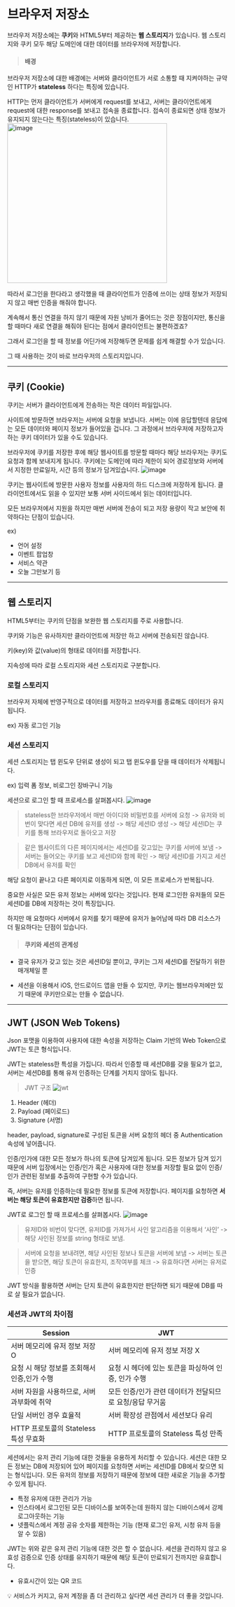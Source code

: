 # 브라우저 저장소
브라우저 저장소에는 **쿠키**와 HTML5부터 제공하는 **웹 스토리지**가 있습니다.
웹 스토리지와 쿠키 모두 해당 도메인에 대한 데이터를 브라우저에 저장합니다.

> #### 배경
브라우저 저장소에 대한 배경에는 서버와 클라이언트가 서로 소통할 때 지켜야하는 규약인 HTTP가 **stateless** 하다는 특징에 있습니다.

HTTP는 먼저 클라이언트가 서버에게 request를 보내고, 서버는 클라이언트에게 request에 대한 response를 보내고 접속을 종료합니다. 접속이 종료되면 상태 정보가 유지되지 않는다는 특징(stateless)이 있습니다.
<img width="365" alt="image" src="https://github.com/user-attachments/assets/6891f322-f01c-44e6-a465-f02ab51615e0">

따라서 로그인을 한다라고 생각했을 때 클라이언트가 인증에 쓰이는 상태 정보가 저장되지 않고 매번 인증을 해줘야 합니다.

계속해서 통신 연결을 하지 않기 때문에 자원 낭비가 줄어드는 것은 장점이지만, 통신을 할 때마다 새로 연결을 해줘야 된다는 점에서 클라이언트는 불편하겠죠?

그래서 로그인을 할 때 정보를 어딘가에 저장해두면 문제를 쉽게 해결할 수가 있습니다.

그 때 사용하는 것이 바로 브라우저의 스토리지입니다.

---

## 쿠키 (Cookie)
쿠키는 서버가 클라이언트에게 전송하는 작은 데이터 파일입니다.

사이트에 방문하면 브라우저는 서버에 요청을 보냅니다. 서버는 이에 응답할텐데 응답에는 모든 데이터와 페이지 정보가 들어있을 겁니다. 그 과정에서 브라우저에 저장하고자 하는 쿠키 데이터가 있을 수도 있습니다. 

브라우저에 쿠키를 저장한 후에 해당 웹사이트를 방문할 때마다 해당 브라우저는 쿠키도 요청과 함께 보내지게 됩니다. 
쿠키에는 도메인에 따라 제한이 되어 경로정보와 서버에서 지정한 만료일자, 시간 등의 정보가 담겨있습니다.
![image](https://github.com/user-attachments/assets/f619bbaf-caec-418d-b6a2-fa57be2d42c2)

쿠키는 웹사이트에 방문한 사용자 정보를 사용자의 하드 디스크에 저장하게 됩니다. 클라이언트에서도 읽을 수 있지만 보통 서버 사이드에서 읽는 데이터입니다.

모든 브라우저에서 지원을 하지만 매번 서버에 전송이 되고 저장 용량이 작고 보안에 취약하다는 단점이 있습니다.

ex) 
- 언어 설정
- 이벤트 팝업창
- 서비스 약관
- 오늘 그만보기 등

---

## 웹 스토리지
HTML5부터는 쿠키의 단점을 보완한 웹 스토리지를 주로 사용합니다. 

쿠키와 기능은 유사하지만 클라이언트에 저장만 하고 서버에 전송되진 않습니다.

키(key)와 값(value)의 형태로 데이터를 저장합니다.

지속성에 따라 로컬 스토리지와 세션 스토리지로 구분합니다.

### 로컬 스토리지

브라우저 자체에 반영구적으로 데이터를 저장하고 브라우저를 종료해도 데이터가 유지됩니다.

ex) 자동 로그인 기능 

### 세션 스토리지

세션 스토리지는 탭 윈도우 단위로 생성이 되고 탭 윈도우를 닫을 때 데이터가 삭제됩니다.

ex) 입력 폼 정보, 비로그인 장바구니 기능


세션으로 로그인 할 때 프로세스를 살펴봅시다.
![image](https://github.com/user-attachments/assets/f8aa6aac-015e-4c7d-83ea-7b4a6d0b7a6a)

>stateless한 브라우저에서 매번 아이디와 비밀번호를 서버에 요청 
-> 유저와 비번이 맞다면 세션 DB에 유저를 생성 -> 해당 세션ID 생성 -> 해당 세션ID는 쿠키를 통해 브라우저로 돌아오고 저장

> 같은 웹사이트의 다른 페이지에서는 세션ID를 갖고있는 쿠키를 서버에 보냄 -> 서버는 들어오는 쿠키를 보고 세션ID와 함께 확인 -> 해당 세션ID를 가지고 세션DB에서 유저를 확인

해당 요청이 끝나고 다른 페이지로 이동하게 되면, 이 모든 프로세스가 반복됩니다.

중요한 사실은 모든 유저 정보는 서버에 있다는 것입니다. 현재 로그인한 유저들의 모든 세션ID를 DB에 저장하는 것이 특징입니다. 

하지만 매 요청마다 서버에서 유저를 찾기 때문에 유저가 늘어남에 따라 DB 리소스가 더 필요하다는 단점이 있습니다.

>#### 쿠키와 세션의 관계성
- 결국 유저가 갖고 있는 것은 세션ID일 뿐이고, 쿠키는 그저 세션ID를 전달하기 위한 매개체일 뿐

- 세션을 이용해서 iOS, 안드로이드 앱을 만들 수 있지만, 쿠키는 웹브라우저에만 있기 때문에 쿠키만으로는 만들 수 없습니다.

---

## JWT (JSON Web Tokens)
Json 포맷을 이용하여 사용자에 대한 속성을 저장하는 Claim 기반의 Web Token으로 JWT는 토큰 형식입니다.

JWT는 stateless한 특성을 가집니다. 따라서 인증할 때 세션DB를 갖을 필요가 없고, 서버는 세션DB를 통해 유저 인증하는 단계를 거치지 않아도 됩니다.

> JWT 구조
![jwt](https://github.com/user-attachments/assets/f9f6bf74-fec6-4b6f-8827-8b4aa667daef)

1. Header (헤더)
2. Payload (페이로드)
3. Signature (서명)


header, payload, signature로 구성된 토큰을 서버 요청의 헤더 중 Authentication 속성에 넣어줍니다.

인증/인가에 대한 모든 정보가 하나의 토큰에 담겨있게 됩니다. 모든 정보가 담겨 있기 때문에 서버 입장에서는 인증/인가 혹은 사용자에 대한 정보를 저장할 필요 없이 인증/인가 관련된 정보를 추출하여 구현할 수가 있습니다.

즉, 서버는 유저를 인증하는데 필요한 정보를 토큰에 저장합니다. 페이지를 요청하면 **서버는 해당 토큰이 유효한지만 검증**하면 됩니다. 

JWT로 로그인 할 때 프로세스를 살펴봅시다.
![image](https://github.com/user-attachments/assets/35dd9097-f76c-4561-b429-055e9017e8ab)
> 유저ID와 비번이 맞다면, 유저ID를 가져가서 사인 알고리즘을 이용해서 ‘사인’ ->  해당 사인된 정보를 string 형태로 보냄.


> 서버에 요청을 보내려면, 해당 사인된 정보나 토큰을 서버에 보냄 -> 서버는 토큰을 받으면, 해당 토큰이 유효한지, 조작여부를 체크 -> 유효하다면 서버는 유저로 인증

JWT 방식을 활용하면 서버는 단지 토큰이 유효한지만 판단하면 되기 때문에 DB를 따로 살 필요가 없습니다.

### 세션과 JWT의 차이점

| Session                                     | JWT                                                      |
| ------------------------------------------- | -------------------------------------------------------- |
| 서버 메모리에 유저 정보 저장 O              | 서버 메모리에 유저 정보 저장 X                           |
| 요청 시 해당 정보를 조회해서 인증,인가 수행 | 요청 시 헤더에 있는 토큰을 파싱하여 인증, 인가 수행      |
| 서버 자원을 사용하므로, 서버 과부화에 취약  | 모든 인증/인가 관련 데이터가 전달되므로 요청/응답 무거움 |
| 단일 서버인 경우 효율적                     | 서버 확장성 관점에서 세션보다 유리                       |
| HTTP 프로토콜의 Stateless 특성 무효화       | HTTP 프로토콜의 Stateless 특성 만족                      |


세션에서는 유저 관리 기능에 대한 것들을 유용하게 처리할 수 있습니다. 세션은 대한 모든 정보는 DB에 저장되어 있어 페이지를 요청하면 서버는 세션ID를 DB에서 찾으면 되는 형식입니다. 모든 유저의 정보를 저장하기 때문에 정보에 대한 새로운 기능을 추가할 수 있게 됩니다.
- 특정 유저에 대한 관리가 가능 
- 인스타에서 로그인된 모든 디바이스를 보여주는데 원하지 않는 디바이스에서 강제 로그아웃하는 기능
- 넷플릭스에서 계정 공유 숫자를 제한하는 기능 (현재 로그인 유저, 시청 유저 등을 알 수 있음)
  
JWT는 위와 같은 유저 관리 기능에 대한 것은 할 수 없습니다. 세션을 관리하지 않고 유효성 검증으로 인증 상태를 유지하기 때문에 해당 토큰이 만료되기 전까지만 유효합니다.
- 유효시간이 있는 QR 코드


<aside>
💡 서비스가 커지고, 유저 계정을 좀 더 관리하고 싶다면 세션 관리가 더 좋을 것입니다.
</aside>
